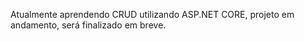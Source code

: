 Atualmente aprendendo CRUD utilizando ASP.NET CORE, projeto em andamento, será finalizado em breve.

